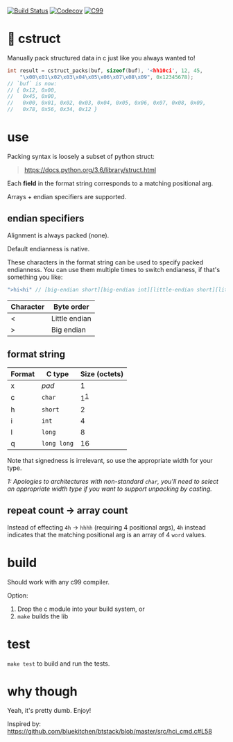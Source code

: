[![Build Status](https://img.shields.io/travis/noahp/cstruct.svg)](https://travis-ci.org/noahp/cstruct)
[![Codecov](https://img.shields.io/codecov/c/github/noahp/cstruct.svg)](https://codecov.io/gh/noahp/cstruct)
[![C99](https://img.shields.io/badge/language-C99-blue.svg)](http://www.open-std.org/jtc1/sc22/wg14/www/docs/n1256.pdf)
# 🚚 cstruct
Manually pack structured data in c just like you always wanted to!

```c
int result = cstruct_packs(buf, sizeof(buf), '<hh10ci', 12, 45,
    "\x00\x01\x02\x03\x04\x05\x06\x07\x08\x09", 0x12345678);
// `buf` is now:
// { 0x12, 0x00,
//   0x45, 0x00,
//   0x00, 0x01, 0x02, 0x03, 0x04, 0x05, 0x06, 0x07, 0x08, 0x09,
//   0x78, 0x56, 0x34, 0x12 }
```

# use
Packing syntax is loosely a subset of python struct:
> https://docs.python.org/3.6/library/struct.html

Each **field** in the format string corresponds to a matching positional arg.

Arrays + endian specifiers are supported.

## endian specifiers
Alignment is always packed (none).

Default endianness is native.

These characters in the format string can be used to specify packed endianness. You can use them multiple times to switch endianess, if that's something you like:
```c
">hi<hi" // [big-endian short][big-endian int][little-endian short][little-endian int]
```

| Character | Byte order   |
|-----------|--------------|
|<          |Little endian |
|>          |Big endian    |

## format string
| Format | C type    | Size (octets)             |
|--------|-----------|---------------------------|
|x       |*pad*      |1                          |
|c       |`char`     |1<sup>[1](#weirdChar)</sup>|
|h       |`short`    |2                          |
|i       |`int`      |4                          |
|l       |`long`     |8                          |
|q       |`long long`|16                         |

Note that signedness is irrelevant, so use the appropriate width for your type.

*<a name="weirdChar">1</a>: Apologies to architectures with non-standard `char`, you'll need to select an appropriate width type if you want to support unpacking by casting.*

## repeat count -> array count
Instead of effecting `4h` -> `hhhh` (requiring 4 positional args), `4h` instead indicates that the matching positional arg is an array of 4 `word` values.

# build
Should work with any c99 compiler.

Option:
1. Drop the c module into your build system, or
2. `make` builds the lib

# test
`make test` to build and run the tests.

# why though
Yeah, it's pretty dumb. Enjoy!

Inspired by: https://github.com/bluekitchen/btstack/blob/master/src/hci_cmd.c#L58
